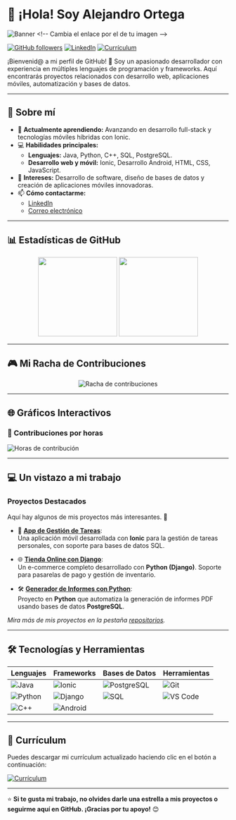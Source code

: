 # 👋 ¡Hola! Soy Alejandro Ortega  

![Banner]([https://github.com/Alejandroortega2002/tu-repo/raw/main/banner.png](https://media4.giphy.com/media/v1.Y2lkPTc5MGI3NjExemkyenVza255MGtzMHo3cXZmODRocDZiMXphaWt5Z2p6ODN5ejFiNCZlcD12MV9pbnRlcm5hbF9naWZfYnlfaWQmY3Q9Zw/qgQUggAC3Pfv687qPC/giphy.gif)) <!-- Cambia el enlace por el de tu imagen -->

[![GitHub followers](https://img.shields.io/github/followers/Alejandroortega2002?label=Seguidores&style=social)](https://github.com/Alejandroortega2002)
[![LinkedIn](https://img.shields.io/badge/LinkedIn-Conéctate-green?style=flat&logo=linkedin)](https://www.linkedin.com/in/alejandro-ortega-b20737249/)
[![Currículum](https://img.shields.io/badge/Currículum-Descargar-success?style=flat&logo=adobeacrobatreader)](https://github.com/Alejandroortega2002/cv/raw/main/Alejandro_Ortega_CV.pdf)

¡Bienvenid@ a mi perfil de GitHub! 🎉 Soy un apasionado desarrollador con experiencia en múltiples lenguajes de programación y frameworks. Aquí encontrarás proyectos relacionados con desarrollo web, aplicaciones móviles, automatización y bases de datos.

---

## 🚀 Sobre mí  
- 🌱 **Actualmente aprendiendo:** Avanzando en desarrollo full-stack y tecnologías móviles híbridas con Ionic.  
- 💻 **Habilidades principales:**  
  - **Lenguajes:** Java, Python, C++, SQL, PostgreSQL.  
  - **Desarrollo web y móvil:** Ionic, Desarrollo Android, HTML, CSS, JavaScript.  
- 🎯 **Intereses:** Desarrollo de software, diseño de bases de datos y creación de aplicaciones móviles innovadoras.  
- 📫 **Cómo contactarme:**  
  - [LinkedIn](https://www.linkedin.com/in/alejandro-ortega-b20737249/)  
  - [Correo electrónico](mailto:alejandroortega2002@gmail.com)  

---

## 📊 Estadísticas de GitHub  

<div align="center">
  <img height="180em" src="https://github-readme-stats.vercel.app/api?username=Alejandroortega2002&show_icons=true&theme=gruvbox&include_all_commits=true&count_private=true"/>
  <img height="180em" src="https://github-readme-stats.vercel.app/api/top-langs/?username=Alejandroortega2002&layout=compact&langs_count=8&theme=gruvbox"/>
</div>

---

## 🎮 Mi Racha de Contribuciones  

<div align="center">
  <img src="https://github-readme-streak-stats.herokuapp.com/?user=Alejandroortega2002&theme=gruvbox&hide_border=true" alt="Racha de contribuciones" />
</div>

---

## 🌐 Gráficos Interactivos  

### 🚀 Contribuciones por horas  
![Horas de contribución](https://github-readme-activity-graph.vercel.app/graph?username=Alejandroortega2002&theme=github&color=4CAF50&hide_border=true)

---

## 💻 Un vistazo a mi trabajo  

### Proyectos Destacados  
Aquí hay algunos de mis proyectos más interesantes. 🌟  

- 📱 [**App de Gestión de Tareas**](https://github.com/Alejandroortega2002/GestionTareas):  
  Una aplicación móvil desarrollada con **Ionic** para la gestión de tareas personales, con soporte para bases de datos SQL.  

- 🌐 [**Tienda Online con Django**](https://github.com/Alejandroortega2002/Tienda-Django):  
  Un e-commerce completo desarrollado con **Python (Django)**. Soporte para pasarelas de pago y gestión de inventario.

- 🛠️ [**Generador de Informes con Python**](https://github.com/Alejandroortega2002/GeneradorInformes):  
  Proyecto en **Python** que automatiza la generación de informes PDF usando bases de datos **PostgreSQL**.  

*Mira más de mis proyectos en la pestaña [repositorios](https://github.com/Alejandroortega2002?tab=repositories).*

---

## 🛠️ Tecnologías y Herramientas  

| **Lenguajes**  | **Frameworks**   | **Bases de Datos**   | **Herramientas**   |
|----------------|-----------------|----------------------|--------------------|
| ![Java](https://img.shields.io/badge/-Java-007396?style=flat&logo=java&logoColor=white) | ![Ionic](https://img.shields.io/badge/-Ionic-3880FF?style=flat&logo=ionic&logoColor=white) | ![PostgreSQL](https://img.shields.io/badge/-PostgreSQL-336791?style=flat&logo=postgresql&logoColor=white) | ![Git](https://img.shields.io/badge/-Git-F05032?style=flat&logo=git&logoColor=white) |
| ![Python](https://img.shields.io/badge/-Python-3776AB?style=flat&logo=python&logoColor=white) | ![Django](https://img.shields.io/badge/-Django-092E20?style=flat&logo=django&logoColor=white) | ![SQL](https://img.shields.io/badge/-SQL-4479A1?style=flat&logo=database&logoColor=white) | ![VS Code](https://img.shields.io/badge/-VS%20Code-007ACC?style=flat&logo=visual-studio-code&logoColor=white) |
| ![C++](https://img.shields.io/badge/-C++-00599C?style=flat&logo=cplusplus&logoColor=white) | ![Android](https://img.shields.io/badge/-Android-3DDC84?style=flat&logo=android&logoColor=white) |                        |                        |

---

## 📄 Currículum  
Puedes descargar mi currículum actualizado haciendo clic en el botón a continuación:  

[![Currículum](https://img.shields.io/badge/Currículum-Descargar-success?style=flat&logo=adobeacrobatreader)](https://github.com/Alejandroortega2002/cv/raw/main/Alejandro_Ortega_CV.pdf)

---

⭐️ **Si te gusta mi trabajo, no olvides darle una estrella a mis proyectos o seguirme aquí en GitHub. ¡Gracias por tu apoyo!** 😊
